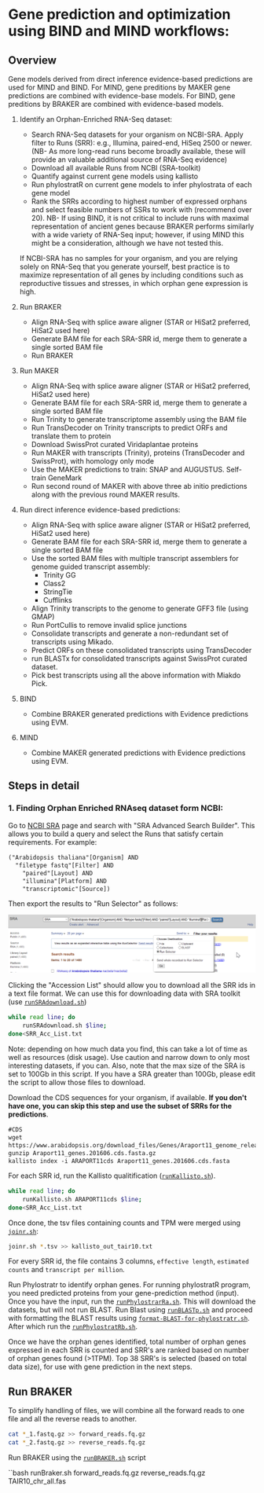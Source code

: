 # Gene prediction and optimization using BIND and MIND workflows:

## Overview

Gene models derived from direct inference evidence-based predictions are used for MIND and BIND. 
For MIND, gene preditions by MAKER gene predictions are combined with evidence-base models. 
For BIND, gene preditions by BRAKER are combined with evidence-based models.

1. Identify an Orphan-Enriched RNA-Seq dataset:
	- Search RNA-Seq datasets for your organism on NCBI-SRA. Apply filter to Runs (SRR): e.g., Illumina, paired-end, HiSeq 2500 or newer. (NB- As more long-read runs become broadly available, these will provide an valuable additional source of RNA-Seq evidence)
	- Download all available Runs from NCBI (SRA-toolkit)
	- Quantify against current gene models using kallisto
	- Run phylostratR on current gene models to infer phylostrata of each gene model
	- Rank the SRRs according to highest number of expressed orphans and select feasible numbers of SSRs to work with (recommend over 20). 
	NB- If using BIND, it is not critical to include runs with maximal representation of ancient genes because BRAKER performs similarly with a wide variety of RNA-Seq input; however, if using MIND this might be a consideration, although we have not tested this. 
	
	If NCBI-SRA has no samples for your organism, and you are relying solely on RNA-Seq that you generate yourself, best practice is to maximize representation of all genes by including conditions such as reproductive tissues and stresses, in which orphan gene expression is high.

2. Run BRAKER
	- Align RNA-Seq with splice aware aligner (STAR or HiSat2 preferred, HiSat2 used here)
	- Generate BAM file for each SRA-SRR id, merge them to generate a single sorted BAM file
	- Run BRAKER

2. Run MAKER
	- Align RNA-Seq with splice aware aligner (STAR or HiSat2 preferred, HiSat2 used here)
	- Generate BAM file for each SRA-SRR id, merge them to generate a single sorted BAM file
	- Run Trinity to generate transcriptome assembly using the BAM file
	- Run TransDecoder on Trinity transcripts to predict ORFs and translate them to protein
	- Download SwissProt curated Viridaplantae proteins
	- Run MAKER with transcripts (Trinity), proteins (TransDecoder and SwissProt), with homology only mode
	- Use the MAKER predictions to train: SNAP and AUGUSTUS. Self-train GeneMark
	- Run second round of MAKER with above three ab initio predictions along with the previous round MAKER results.

3. Run direct inference evidence-based predictions:
	- Align RNA-Seq with splice aware aligner (STAR or HiSat2 preferred, HiSat2 used here)
	- Generate BAM file for each SRA-SRR id, merge them to generate a single sorted BAM file
	- Use the sorted BAM files with multiple transcript assemblers for genome guided transcript assembly:
		* Trinity GG
		* Class2
		* StringTie
		* Cufflinks
	- Align Trinity transcripts to the genome to generate GFF3 file (using GMAP)
	- Run PortCullis to remove invalid splice junctions
	- Consolidate transcripts and generate a non-redundant set of transcripts using Mikado.
	- Predict ORFs on these consolidated transcripts using TransDecoder
	- run BLASTx for consolidated transcripts against SwissProt curated dataset.
	- Pick best transcripts using all the above information with Miakdo Pick.

4. BIND
	- Combine BRAKER generated predictions with Evidence predictions using EVM.

5. MIND
	- Combine MAKER generated predictions with Evidence predictions using EVM.



## Steps in detail

### 1. Finding Orphan Enriched RNAseq dataset form NCBI:

Go to [NCBI SRA](https://www.ncbi.nlm.nih.gov/sra) page and search with "SRA Advanced Search Builder". This allows you to build a query and select the Runs that satisfy certain requirements. For example:

```
("Arabidopsis thaliana"[Organism] AND
  "filetype fastq"[Filter] AND
	"paired"[Layout] AND
	"illumina"[Platform] AND
	"transcriptomic"[Source])
```

Then export the results to "Run Selector" as follows:

![SRA results](Assets/ncbi-sra.png)

Clicking the "Accession List" should allow you to download all the SRR ids in a text file format. We can use this for downloading data with SRA toolkit (use [`runSRAdownload.sh`](scripts/runSRAdownload.sh))

```bash
while read line; do
	runSRAdownload.sh $line;
done<SRR_Acc_List.txt
```
Note: depending on how much data you find, this can take a lot of time as well as resources (disk usage). Use caution and narrow down to only most interesting datasets, if you can. Also, note that the max size of the SRA is set to 100Gb in this script. If you have a SRA greater than 100Gb, please edit the script to allow those files to download.


Download the CDS sequences for your organism, if available. **If you don't have one, you can skip this step and use the subset of SRRs for the predictions**.

```
#CDS
wget https://www.arabidopsis.org/download_files/Genes/Araport11_genome_release/Araport11_blastsets/Araport11_genes.201606.cds.fasta.gz
gunzip Araport11_genes.201606.cds.fasta.gz
kallisto index -i ARAPORT11cds Araport11_genes.201606.cds.fasta
```


For each SRR id, run the Kallisto qualitification ([`runKallisto.sh`](scripts/runKallisto.sh)).

```bash
while read line; do
	runKallisto.sh ARAPORT11cds $line;
done<SRR_Acc_List.txt
```
Once done, the tsv files containing counts and TPM were merged using [`joinr.sh`](scripts/joinr.sh):

```bash
joinr.sh *.tsv >> kallisto_out_tair10.txt
```

For every SRR id, the file contains 3 columns, `effective length`, `estimated counts` and `transcript per million`.

Run Phylostratr to identify orphan genes. For running phylostratR program, you need predicted proteins from your gene-prediction method (input).
Once you have the input, run the [`runPhylostrarRa.sh`](scripts/runPhylostratR.sh). This will download the datasets, but will not run BLAST.
Run Blast using [`runBLASTp.sh`](scripts/runBLASTp.sh) and proceed with formatting the BLAST results using [`format-BLAST-for-phylostratr.sh`](scripts/format-BLAST-for-phylostratr.sh).
After which run the [`runPhylostratRb.sh`](scripts/runPhylostratRb.sh).


Once we have the orphan genes identified, total number of orphan genes expressed in each SRR is counted and SRR's are ranked based on number of orphan genes found (>1TPM). Top 38 SRR's is selected (based on total data size), for use with gene prediction in the next steps.


## Run BRAKER

To simplify handling of files, we will combine all the forward reads to one file and all the reverse reads to another.

```bash
cat *_1.fastq.gz >> forward_reads.fq.gz
cat *_2.fastq.gz >> reverse_reads.fq.gz
```

Run BRAKER using the [`runBRAKER.sh`](scripts/runBRAKER.sh) script

``bash
runBraker.sh forward_reads.fq.gz reverse_reads.fq.gz TAIR10_chr_all.fas
```
